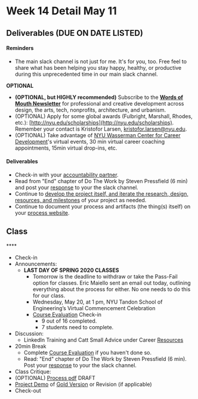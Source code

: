 # Week 14 Detail May 11

## Deliverables \(DUE ON DATE LISTED\)

#### Reminders

* The main slack channel is not just for me. It's for you, too. Free feel to share what has been helping you stay happy, healthy, or productive during this unprecedented time in our main slack channel. 

**OPTIONAL**

* **\(OPTIONAL, but HIGHLY recommended\)** Subscribe to the [**Words of Mouth Newsletter**](http://www.wordsofmouth.org/) for professional and creative development across design, the arts, tech, nonprofits, architecture, and urbanism.
* \(OPTIONAL\) Apply for some global awards \(Fulbright, Marshall, Rhodes, etc.\): [http://nyu.edu/scholarships](http://nyu.edu/scholarships). Remember your contact is Kristofor Larsen, kristofor.larsen@nyu.edu.
* \(OPTIONAL\) Take advantage of [NYU Wasserman Center for Career Development](https://www.nyu.edu/students/student-information-and-resources/career-development-and-jobs.html?__s=pvit1odzgzycp3tif89s)'s virtual events, 30 min virtual career coaching appointments, 15min virtual drop-ins, etc.

#### **Deliverables**

* Check-in with your [accountability partner](../assignments/accountability_partner.md).
* Read from "End" chapter of Do The Work by Steven Pressfield \(6 min\) and post your [response](../assignments/responses.md) to your the slack channel.
* Continue to [develop the project itself, and iterate the research, design, resources, and milestones](../project_plan/) of your project as needed.
* Continue to document your process and artifacts \(the thing\(s\) itself\) on your [process website](../pre-work/website.md).

## Class

\*\*\*\*

* Check-in
* Announcements:
  * **LAST DAY OF SPRING 2020 CLASSES**
    * Tomorrow is the deadline to withdraw or take the Pass-Fail option for classes. Eric Maiello sent an email out today, outlining everything about the process for either. No one needs to do this for our class.
    * Wednesday, May 20, at 1 pm, NYU Tandon School of Engineering’s Virtual Commencement Celebration
    * [Course Evaluation](../assignments/course_evaluation.md) Check-in 
      * 9 out of 16 completed. 
      * 7 students need to complete.
* Discussion:
  * LinkedIn Training and Catt Small Advice under Career [Resources](../recommended_resources.md)
* 20min Break
  * Complete [Course Evaluation](../assignments/course_evaluation.md) if you haven't done so. 
  * Read: "End" chapter of Do The Work by Steven Pressfield \(6 min\). Post your [response](../assignments/responses.md) to your the slack channel.
* Class Critique:
* \(OPTIONAL\) [Process pdf](../end_of_semester_deliverables/pdf_or_book.md) DRAFT
* [Project Demo](../critiques-demos-presentations-and-exhibition/project_demo.md) of [Gold Version](../project_plan/project_versions.md) or Revision \(if applicable\)
* Check-out

